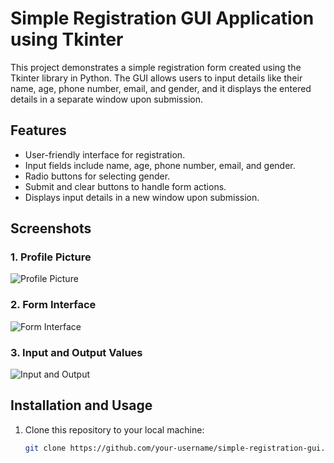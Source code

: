 


# Simple Registration GUI Application using Tkinter

This project demonstrates a simple registration form created using the Tkinter library in Python. The GUI allows users to input details like their name, age, phone number, email, and gender, and it displays the entered details in a separate window upon submission.

## Features

- User-friendly interface for registration.
- Input fields include name, age, phone number, email, and gender.
- Radio buttons for selecting gender.
- Submit and clear buttons to handle form actions.
- Displays input details in a new window upon submission.

## Screenshots

### 1. Profile Picture
![Profile Picture](https://github.com/user-attachments/assets/b4c9fc23-d890-47d1-b837-44241f5e34d1)

### 2. Form Interface
![Form Interface](https://github.com/user-attachments/assets/72658f4d-0b94-4cdb-a4e1-01107aa58f4e)

### 3. Input and Output Values
![Input and Output](https://github.com/user-attachments/assets/d810b975-436c-4bdc-8ebf-3a7c9285dbce)

## Installation and Usage

1. Clone this repository to your local machine:
   ```bash
   git clone https://github.com/your-username/simple-registration-gui.git
 
